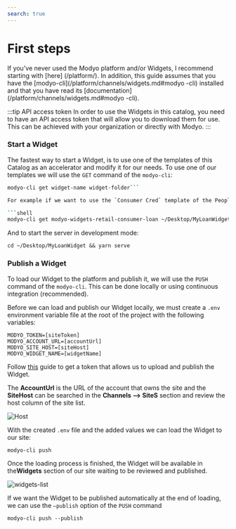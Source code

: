 ```yaml
---
search: true
---
```


# First steps

If you've never used the Modyo platform and/or Widgets, I recommend starting with [here] (/platform/). In addition, this guide assumes that you have the [modyo-cli](/platform/channels/widgets.md#modyo -cli) installed and that you have read its [documentation](/platform/channels/widgets.md#modyo -cli).

:::tip API access token
In order to use the Widgets in this catalog, you need to have an API access token that will allow you to download them for use. This can be achieved with your organization or directly with Modyo.
:::

### Start a Widget

The fastest way to start a Widget, is to use one of the templates of this Catalog as an accelerator and modify it for our needs.
To use one of our templates we will use the `GET` command of the `modyo-cli`:

```bash
modyo-cli get widget-name widget-folder```

For example if we want to use the `Consumer Cred` template of the People Banking the command would be as follows:

```shell
modyo-cli get modyo-widgets-retail-consumer-loan ~/Desktop/MyLoanWidget
```

And to start the server in development mode:

```shell
cd ~/Desktop/MyLoanWidget && yarn serve
```

### Publish a Widget

To load our Widget to the platform and publish it, we will use the `PUSH `command of the `modyo-cli`. This can be done locally or using continuous integration (recommended).

Before we can load and publish our Widget locally, we must create a `.env` environment variable file at the root of the project with the following variables:

```shell
MODYO_TOKEN=[siteToken]
MODYO_ACCOUNT_URL=[accountUrl]
MODYO_SITE_HOST=[siteHost]
MODYO_WIDGET_NAME=[widgetName]
```

Follow [this](/es/widgets/guides/ci-cd.html) guide to get a token that allows us to upload and publish the Widget.

The **AccountUrl** is the URL of the account that owns the site and the **SiteHost** can be searched in the **Channels —> SiteS** section and review the host column of the site list.

![Host](/assets/img/widgets/host.png)

With the created `.env` file and the added values we can load the Widget to our site:

```shell
modyo-cli push
```

Once the loading process is finished, the Widget will be available in the**Widgets** section of our site waiting to be reviewed and published.

![widgets-list](/assets/img/widgets/widgets_list.png)

If we want the Widget to be published automatically at the end of loading, we can use the `—publish` option of the `PUSH` command

```shell
modyo-cli push --publish
```

